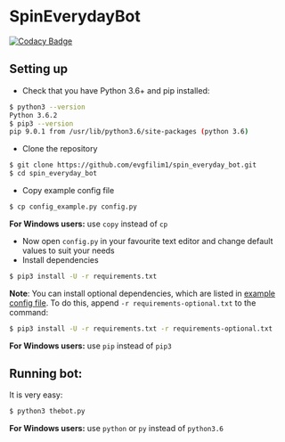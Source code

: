 # SpinEverydayBot

[![Codacy Badge](https://api.codacy.com/project/badge/Grade/ab340c80e3e64d75b0fd32b82d790f8f)](https://www.codacy.com/app/evgfilim1/spin_everyday_bot)

## Setting up

* Check that you have Python 3.6+ and pip installed:
```bash
$ python3 --version
Python 3.6.2
$ pip3 --version
pip 9.0.1 from /usr/lib/python3.6/site-packages (python 3.6)
```

* Clone the repository
```bash
$ git clone https://github.com/evgfilim1/spin_everyday_bot.git
$ cd spin_everyday_bot
```
* Copy example config file
```bash
$ cp config_example.py config.py
```
**For Windows users:** use `copy` instead of `cp`

* Now open `config.py` in your favourite text editor and change default values to suit your needs
* Install dependencies
```bash
$ pip3 install -U -r requirements.txt
```

**Note**: You can install optional dependencies, which are listed in [example config file](config_example.py). 
To do this, append `-r requirements-optional.txt` to the command:
```bash
$ pip3 install -U -r requirements.txt -r requirements-optional.txt
``` 
**For Windows users:** use `pip` instead of `pip3` 


## Running bot:

It is very easy:
```bash 
$ python3 thebot.py
```

**For Windows users:** use `python` or `py` instead of `python3.6`
